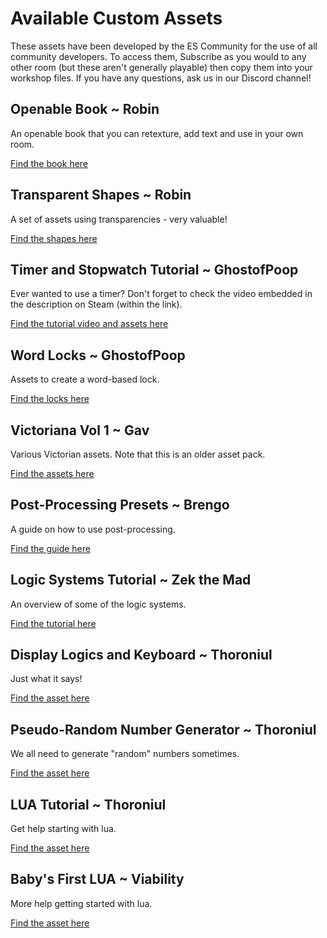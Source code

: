 # Available Custom Assets

These assets have been developed by the ES Community for the use of all community developers. To access them, Subscribe as you would to any other room (but these aren't generally playable) then copy them into your workshop files. If you have any questions, ask us in our Discord channel!

<div className="highlight-div">

## Openable Book ~ Robin

An openable book that you can retexture, add text and use in your own room. 

[Find the book here](http://steamcommunity.com/sharedfiles/filedetails/?id=3015061593)

<div className="highlight-div">

## Transparent Shapes ~ Robin

A set of assets using transparencies - very valuable! 

[Find the shapes here](http://steamcommunity.com/sharedfiles/filedetails/?id=3012012265)

<div className="highlight-div">

## Timer and Stopwatch Tutorial ~ GhostofPoop

Ever wanted to use a timer? Don't forget to check the video embedded in the description on Steam (within the link). 

[Find the tutorial video and assets here](http://steamcommunity.com/sharedfiles/filedetails/?id=3004043977)

<div className="highlight-div">

## Word Locks ~ GhostofPoop

Assets to create a word-based lock. 

[Find the locks here](http://steamcommunity.com/sharedfiles/filedetails/?id=2916590887)

<div className="highlight-div">

## Victoriana Vol 1 ~ Gav

Various Victorian assets. Note that this is an older asset pack. 

[Find the assets here](http://steamcommunity.com/sharedfiles/filedetails/?id=2796496495)
</div>

<div className="highlight-div">

## Post-Processing Presets ~ Brengo

A guide on how to use post-processing. 

[Find the guide here](http://steamcommunity.com/sharedfiles/filedetails/?id=3015642910)
</div>

<div className="highlight-div">

## Logic Systems Tutorial ~ Zek the Mad

An overview of some of the logic systems. 

[Find the tutorial here](http://steamcommunity.com/sharedfiles/filedetails/?id=2639448061)
</div>

<div className="highlight-div">

## Display Logics and Keyboard ~ Thoroniul

Just what it says! 

[Find the asset here](http://steamcommunity.com/sharedfiles/filedetails/?id=2844437720)
</div>

<div className="highlight-div">

## Pseudo-Random Number Generator ~ Thoroniul

We all need to generate "random" numbers sometimes. 

[Find the asset here](http://steamcommunity.com/sharedfiles/filedetails/?id=2783720868)
</div>

<div className="highlight-div">

## LUA Tutorial ~ Thoroniul

Get help starting with lua. 

[Find the asset here](http://steamcommunity.com/sharedfiles/filedetails/?id=2809817128)
</div>

<div className="highlight-div">

## Baby's First LUA ~ Viability

More help getting started with lua. 

[Find the asset here](http://steamcommunity.com/sharedfiles/filedetails/?id=2810901373)
</div>
